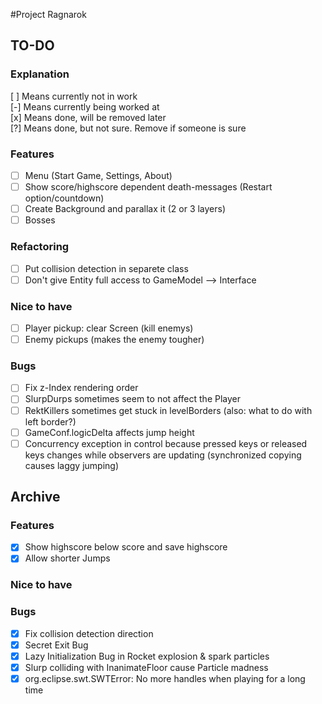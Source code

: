 #Project Ragnarok


## TO-DO

### Explanation
[ ] Means currently not in work  
[-] Means currently being worked at  
[x] Means done, will be removed later  
[?] Means done, but not sure. Remove if someone is sure  

### Features
- [ ] Menu (Start Game, Settings, About)
- [ ] Show score/highscore dependent death-messages (Restart option/countdown)
- [ ] Create Background and parallax it (2 or 3 layers)
- [ ] Bosses

### Refactoring
- [ ] Put collision detection in separete class
- [ ] Don't give Entity full access to GameModel --> Interface

### Nice to have
- [ ] Player pickup: clear Screen (kill enemys)
- [ ] Enemy pickups (makes the enemy tougher)

### Bugs
- [ ] Fix z-Index rendering order
- [ ] SlurpDurps sometimes seem to not affect the Player
- [ ] RektKillers sometimes get stuck in levelBorders (also: what to do with left border?)
- [ ] GameConf.logicDelta affects jump height  
- [ ] Concurrency exception in control because pressed keys or released keys changes while observers are updating (synchronized copying causes laggy jumping)

## Archive

### Features
- [x] Show highscore below score and save highscore
- [x] Allow shorter Jumps

### Nice to have

### Bugs
- [x] Fix collision detection direction
- [x] Secret Exit Bug
- [x] Lazy Initialization Bug in Rocket explosion & spark particles
- [x] Slurp colliding with InanimateFloor cause Particle madness
- [x] org.eclipse.swt.SWTError: No more handles when playing for a long time
